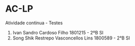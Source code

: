 # AC-LP
Atividade continua - Testes
1. Ivan Sandro Cardoso Filho 1801215 - 2ºB SI
2. Song Shik Restrepo Vasconcellos Lins 1800589 - 2°B SI
